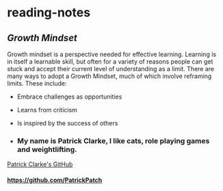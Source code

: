 # reading-notes
## *Growth Mindset*
Growth mindset is a perspective needed for effective learning.  Learning is in itself a learnable skill, but often for a variety of reasons people can get stuck and accept their current level of understanding as a limit.  There are many ways to adopt a Growth Mindset, much of which involve reframing limits.  These include:
* Embrace challenges as opportunities
* Learns from criticism
* Is inspired by the success of others

* ### My name is Patrick Clarke, I like cats, role playing games and weightlifting. 

[Patrick Clarke's GitHub](https://github.com/PatrickPatch)

#### https://github.com/PatrickPatch
